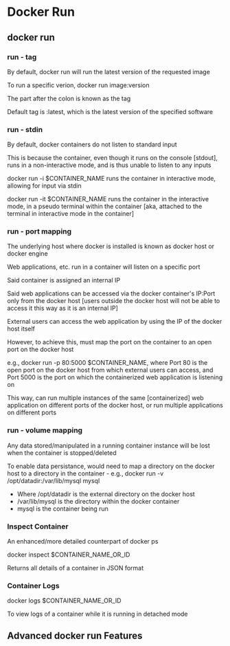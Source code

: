 # Docker Run # 

## docker run ## 

### run - tag ### 

By default, docker run will run the latest version of the requested image 

To run a specific verion, docker run image:version 

The part after the colon is known as the tag 

Default tag is :latest, which is the latest version of the specified software 

### run - stdin ### 

By default, docker containers do not listen to standard input 

This is because the container, even though it runs on the console [stdout], runs in a non-interactive mode, and is thus unable to listen to any inputs 

docker run -i $CONTAINER_NAME runs the container in interactive mode, allowing for input via stdin 

docker run -it $CONTAINER_NAME runs the container in the interactive mode, in a pseudo terminal within the container [aka, attached to the terminal in interactive mode in the container] 

### run - port mapping ### 

The underlying host where docker is installed is known as docker host or docker engine 

Web applications, etc. run in a container will listen on a specific port 

Said container is assigned an internal IP 

Said web applications can be accessed via the docker container's IP:Port only from the docker host [users outside the docker host will not be able to access it this way as it is an internal IP] 

External users can access the web application by using the IP of the docker host itself 

However, to achieve this, must map the port on the container to an open port on the docker host 

e.g., docker run -p 80:5000 $CONTAINER_NAME, where Port 80 is the open port on the docker host from which external users can access, and Port 5000 is the port on which the containerized web application is listening on 

This way, can run multiple instances of the same [containerized] web application on different ports of the docker host, or run multiple applications on different ports 

### run - volume mapping ### 

Any data stored/manipulated in a running container instance will be lost when the container is stopped/deleted 

To enable data persistance, would need to map a directory on the docker host to a directory in the container - e.g., docker run -v /opt/datadir:/var/lib/mysql mysql 
* Where /opt/datadir is the external directory on the docker host 
* /var/lib/mysql is the directory within the docker container 
* mysql is the container being run 

### Inspect Container ### 

An enhanced/more detailed counterpart of docker ps 

docker inspect $CONTAINER_NAME_OR_ID 

Returns all details of a container in JSON format 


### Container Logs ### 

docker logs $CONTAINER_NAME_OR_ID 

To view logs of a container while it is running in detached mode 

## Advanced docker run Features ## 

